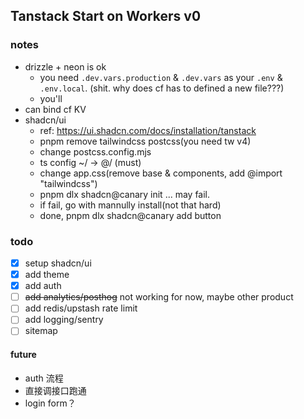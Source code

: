 ## Tanstack Start on Workers v0

### notes
- drizzle + neon is ok
  - you need `.dev.vars.production` & `.dev.vars` as your `.env` & `.env.local`. (shit. why does cf has to defined a new file???)
  - you'll 
- can bind cf KV
- shadcn/ui
  - ref: https://ui.shadcn.com/docs/installation/tanstack
  - pnpm remove tailwindcss postcss(you need tw v4)
  - change postcss.config.mjs
  - ts config ~/ -> @/ (must)
  - change app.css(remove base & components, add @import "tailwindcss")
  - pnpm dlx shadcn@canary init ... may fail.
  - if fail, go with mannully install(not that hard)
  - done, pnpm dlx shadcn@canary add button


### todo
- [x] setup shadcn/ui
- [x] add theme
- [x] add auth
- [ ] ~~add analytics/posthog~~ not working for now, maybe other product
- [ ] add redis/upstash rate limit
- [ ] add logging/sentry
- [ ] sitemap

#### future


- auth 流程
- 直接调接口跑通
- login form？
